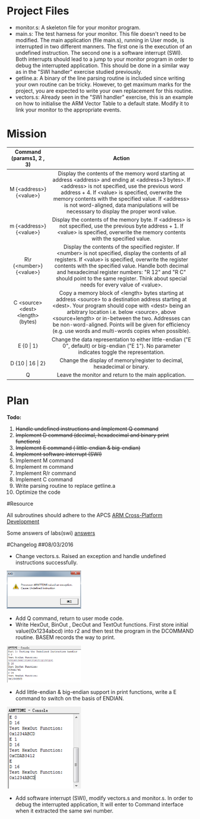 # Project Files

- monitor.s: A skeleton file for your monitor program.
- main.s: The test harness for your monitor. This file doesn't need to be modified. The main application (file main.s), running in User mode, is interrupted in two different manners. The first one is the execution of an undefined instruction. The second one is a software interrupt (SWI). Both interrupts should lead to a jump to your monitor program in order to debug the interrupted application. This should be done in a similar way as in the "SWI handler" exercise studied previously.
- getline.a: A binary of the line parsing routine is included since writing your own routine can be tricky. However, to get maximum marks for the project, you are expected to write your own replacement for this routine.
- vectors.s: Already seen in the "SWI handler" exercise, this is an example on how to initialise the ARM Vector Table to a default state. Modify it to link your monitor to the appropriate events.



# Mission


|  Command (params1, 2 , 3)       | Action  |
| :-------------: |:-------------:| 
| M	{\<address>}	{\<value>}     | Display the contents of the memory word starting at address \<address> and ending at \<address+3 bytes>. If \<address> is not specified, use the previous word address + 4. If \<value> is specified, overwrite the memory contents with the specified value. If \<address> is not word-aligned, data manipulations will be necesssary to display the proper word value.     |
| m	{\<address>} {\<value>}       |   Display the contents of the memory byte. If \<address> is not specified, use the previous byte address + 1. If \<value> is specified, overwrite the memory contents with the specified value.   |
| R\r {\<number>}	{\<value>}|   Display the contents of the specified register. If \<number> is not specified, display the contents of all registers. If \<value> is specified, overwrite the register contents with the specified value. Handle both decimal and hexadecimal register numbers: "R 12" and "R C" should point to the same register. Think about special needs for every value of \<value>. |
|C	\<source>	\<dest>	 \<length> (bytes)|    Copy a memory block of \<length> bytes starting at address \<source> to a destination address starting at \<dest>. Your program should cope with \<dest> being an arbitrary location i.e. below \<source>, above \<source+length> or in-between the two. Addresses can be non-word-aligned. Points will be given for efficiency (e.g. use words and multi-words copies when possible). |
| E	{0 \| 1}        |  Change the data representation to either little-endian ("E 0", default) or big-endian ("E 1"). No parameter indicates toggle the representation.|
| D	{10 \| 16 \| 2} |   Change the display of memory/register to decimal, hexadecimal or binary. |
| Q      |   Leave the monitor and return to the main application.  |





# Plan

**Todo:**


1. ~~Handle undefined instructions and Implement Q command~~
2. ~~Implement D command (decimal, hexadecimal and binary print functions)~~
3. ~~Implement E command ( little-endian & big-endian)~~
4. ~~Implement software interrupt (SWI)~~
5. Implement M command
6. Implement m command
7. Implement R/r command
8. Implement C command
9. Write parsing routine to replace getline.a
10. Optimize the code

#Resource

All subroutines should adhere to the APCS [ARM Cross-Platform Development](https://moodle.cs.man.ac.uk/file.php/274/lowpower-cbt/system_development/arm_cross/step1.html)

Some answers of labs(swi) [answers](http://apt.cs.manchester.ac.uk/ftp/pub/apt/john/peve-arm/answers/)

#Changelog
##08/03/2016

- Change vectors.s. Raised an exception and handle undefined instructions successfully.

<img src="https://raw.githubusercontent.com/thddaniel/COMP61232/master/images/1.png" width="200" height="" />

- Add Q command, return to user mode code.
- Write HexOut, BinOut , DecOut and TextOut functions. First store initial value(0x1234abcd) into r2 and then test the program in the DCOMMAND routine. BASEM records the way to print. 

<img src="https://raw.githubusercontent.com/thddaniel/COMP61232/master/images/2.png" width="200" height="" />

- Add little-endian & big-endian support in print functions, write a E command to switch on the basis of ENDIAN.

<img src="https://raw.githubusercontent.com/thddaniel/COMP61232/master/images/3.png" width="200" height="" />

- Add software interrupt (SWI), modify vectors.s and monitor.s. In order to debug the interrupted application, It will enter to Command interface when it extracted the same swi number.